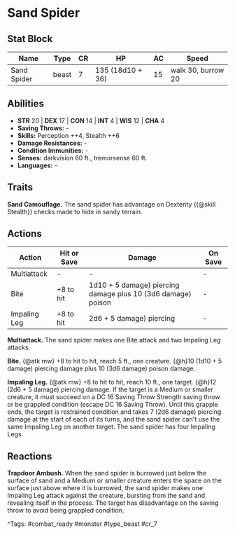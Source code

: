 # Sand Spider

## Stat Block

| Name | Type | CR | HP | AC | Speed |
|------|------|----|----|----|-------|
| Sand Spider | beast | 7 | 135 (18d10 + 36) | 15 | walk 30, burrow 20 |

## Abilities

- **STR** 20 | **DEX** 17 | **CON** 14 | **INT** 4 | **WIS** 12 | **CHA** 4
- **Saving Throws:** -  
- **Skills:** Perception ++4, Stealth ++6  
- **Damage Resistances:** -  
- **Condition Immunities:** -  
- **Senses:** darkvision 60 ft., tremorsense 60 ft.  
- **Languages:** -

## Traits

**Sand Camouflage.** The sand spider has advantage on Dexterity ({@skill Stealth}) checks made to hide in sandy terrain.


## Actions

| Action | Hit or Save | Damage | On Save |
|--------|--------------|--------|----------|
| Multiattack | - | - | - |
| Bite | +8 to hit | 1d10 + 5 damage) piercing damage plus 10 (3d6 damage) poison | - |
| Impaling Leg | +8 to hit | 2d6 + 5 damage) piercing | - |

**Multiattack.** The sand spider makes one Bite attack and two Impaling Leg attacks.

**Bite.** {@atk mw} +8 to hit to hit, reach 5 ft., one creature. {@h}10 (1d10 + 5 damage) piercing damage plus 10 (3d6 damage) poison damage.

**Impaling Leg.** {@atk mw} +8 to hit to hit, reach 10 ft., one target. {@h}12 (2d6 + 5 damage) piercing damage. If the target is a Medium or smaller creature, it must succeed on a DC 16 Saving Throw Strength saving throw or be grappled condition (escape DC 16 Saving Throw). Until this grapple ends, the target is restrained condition and takes 7 (2d6 damage) piercing damage at the start of each of its turns, and the sand spider can't use the same Impaling Leg on another target. The sand spider has four Impaling Legs.

## Reactions

**Trapdoor Ambush.** When the sand spider is burrowed just below the surface of sand and a Medium or smaller creature enters the space on the surface just above where it is burrowed, the sand spider makes one Impaling Leg attack against the creature, bursting from the sand and revealing itself in the process. The target has disadvantage on the saving throw to avoid being grappled condition.



^Tags: #combat_ready #monster #type_beast #cr_7
